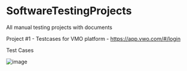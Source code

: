 # SoftwareTestingProjects
All manual testing projects with documents


Project #1 - Testcases for VMO platform - https://app.vwo.com/#/login

Test Cases

![image](https://github.com/Nischal-YT/SoftwareTestingProjects/assets/174857255/96f0b494-3f2e-4136-826f-f1e0d5b797b2)
